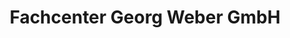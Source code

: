 ---
title: "Fachcenter Georg Weber GmbH"
url: /bad-pyrmont/fachcenter-georg-weber-gmbh/
shop: Baumarkt
---
